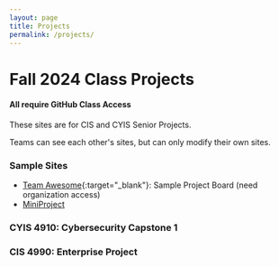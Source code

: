 ```yaml
---
layout: page
title: Projects
permalink: /projects/
---
```


# Fall 2024 Class Projects

#### All require GitHub Class Access

These sites are for CIS and CYIS Senior Projects.

Teams can see each other's sites, but can only modify their own sites.

### Sample Sites

* [Team Awesome](https://github.com/orgs/reaclass/projects/1){:target="_blank"}: Sample Project Board (need organization access)
* [MiniProject](https://github.com/reaclass/MiniProject)

### CYIS 4910: Cybersecurity Capstone 1



### CIS 4990: Enterprise Project







